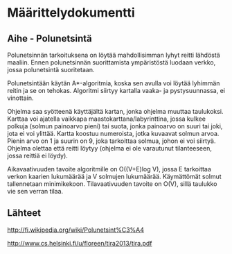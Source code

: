 ﻿Määrittelydokumentti
====================
Aihe - Polunetsintä
-------------------
Polunetsinnän tarkoituksena on löytää mahdollisimman lyhyt reitti lähdöstä maaliin. Ennen polunetsinnän suorittamista ympäristöstä luodaan verkko, jossa polunetsintä suoritetaan.  

Polunetsintään käytän A*-algoritmia, koska sen avulla voi löytää lyhimmän reitin ja se on tehokas. Algoritmi siirtyy kartalla vaaka- ja pystysuunnassa, ei vinottain.

Ohjelma saa syötteenä käyttäjältä kartan, jonka ohjelma muuttaa taulukoksi. Karttaa voi ajatella vaikkapa maastokarttana/labyrinttina, jossa kulkee polkuja (solmun painoarvo pieni) tai suota, jonka painoarvo on suuri tai joki, jota ei voi ylittää. Kartta koostuu numeroista, jotka kuvaavat solmun arvoa. Pienin arvo on 1 ja suurin on 9, joka tarkoittaa solmua, johon ei voi siirtyä. Ohjelma olettaa että reitti löytyy (ohjelma ei ole varautunut tilanteeseen, jossa reittiä ei löydy).

Aikavaativuuden tavoite algoritmille on O((V+E)log V), jossa E tarkoittaa verkon kaarien lukumäärää ja V solmujen lukumäärää. Käymättömät solmut tallennetaan minimikekoon. Tilavaativuuden tavoite on O(V), sillä taulukko vie sen verran tilaa. 

Lähteet
-------
http://fi.wikipedia.org/wiki/Polunetsint%C3%A4 

http://www.cs.helsinki.fi/u/floreen/tira2013/tira.pdf  
